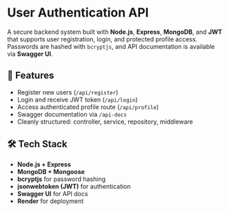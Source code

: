 # User Authentication API

A secure backend system built with **Node.js**, **Express**, **MongoDB**, and **JWT** that supports user registration, login, and protected profile access. Passwords are hashed with `bcryptjs`, and API documentation is available via **Swagger UI**.

## 🔧 Features

- Register new users (`/api/register`)
- Login and receive JWT token (`/api/login`)
- Access authenticated profile route (`/api/profile`)
- Swagger documentation via `/api-docs`
- Cleanly structured: controller, service, repository, middleware

## 🛠 Tech Stack

- **Node.js + Express**
- **MongoDB + Mongoose**
- **bcryptjs** for password hashing
- **jsonwebtoken (JWT)** for authentication
- **Swagger UI** for API docs
- **Render** for deployment

